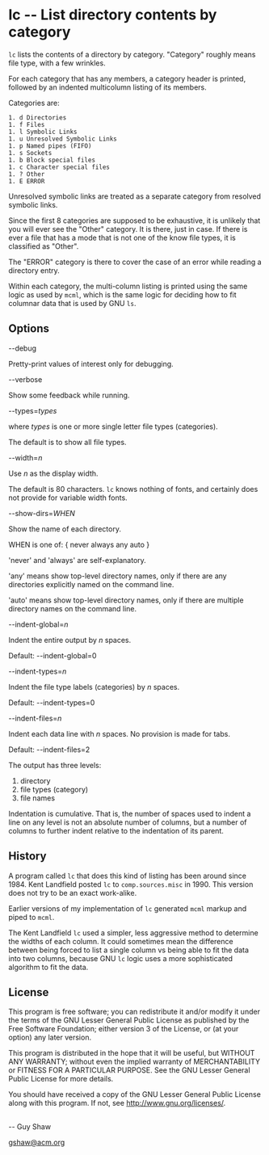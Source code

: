 # lc -- List directory contents by category

`lc` lists the contents of a directory by category.
"Category" roughly means file type, with a few wrinkles.

For each category that has any members,
a category header is printed,
followed by an indented multicolumn listing
of its members.

Categories are:

    1. d Directories
    1. f Files
    1. l Symbolic Links
    1. u Unresolved Symbolic Links
    1. p Named pipes (FIFO)
    1. s Sockets
    1. b Block special files
    1. c Character special files
    1. ? Other
    1. E ERROR

Unresolved symbolic links are treated as a separate
category from resolved symbolic links.

Since the first 8 categories are supposed to be exhaustive,
it is unlikely that you will ever see the "Other" category.
It is there, just in case.  If there is ever a file that has
a mode that is not one of the know file types, it is classified
as "Other".

The "ERROR" category is there to cover the case of an error
while reading a directory entry.

Within each category, the multi-column listing is printed
using the same logic as used by `mcml`, which is the same
logic for deciding how to fit columnar data that is used
by GNU `ls`.


## Options

--debug

Pretty-print values of interest only for debugging.

--verbose

Show some feedback while running.


--types=_types_

where _types_ is one or more single letter file types (categories).

The default is to show all file types.


--width=_n_

Use _n_ as the display width.

The default is 80 characters.
`lc` knows nothing of fonts,
and certainly does not provide for variable width fonts.

--show-dirs=_WHEN_

Show the name of each directory.

WHEN is one of: { never always any auto }

'never' and 'always' are self-explanatory.

'any' means show top-level directory names,
only if there are any directories explicitly named
on the command line.

'auto' means show top-level directory names,
only if there are multiple directory names on the command line.


--indent-global=_n_

Indent the entire output by _n_ spaces.

Default: --indent-global=0

--indent-types=_n_

Indent the file type labels (categories) by _n_ spaces.

Default: --indent-types=0


--indent-files=_n_

Indent each data line with _n_ spaces.
No provision is made for tabs.

Default: --indent-files=2

The output has three levels:

1. directory
2. file types (category)
3. file names

Indentation is cumulative.
That is, the number of spaces used to indent a line on any level
is not an absolute number of columns, but a number of columns
to further indent relative to the indentation of its parent.

## History

A program called `lc` that does this kind of listing
has been around since 1984.  Kent Landfield posted
`lc` to `comp.sources.misc` in 1990.  This version
does not try to be an exact work-alike.

Earlier versions of my implementation of `lc`
generated `mcml` markup and piped to `mcml`.

The Kent Landfield `lc` used a simpler, less aggressive
method to determine the widths of each column.
It could sometimes mean the difference between being
forced to list a single column vs being able to fit
the data into two columns, because GNU `lc` logic
uses a more sophisticated algorithm to fit the data.

## License

This program is free software; you can redistribute it and/or modify
it under the terms of the GNU Lesser General Public License as
published by the Free Software Foundation; either version 3 of the
License, or (at your option) any later version.

This program is distributed in the hope that it will be useful,
but WITHOUT ANY WARRANTY; without even the implied warranty of
MERCHANTABILITY or FITNESS FOR A PARTICULAR PURPOSE.  See the GNU
Lesser General Public License for more details.

You should have received a copy of the GNU Lesser General Public License
along with this program.  If not, see <http://www.gnu.org/licenses/>.

##

-- Guy Shaw

   gshaw@acm.org


